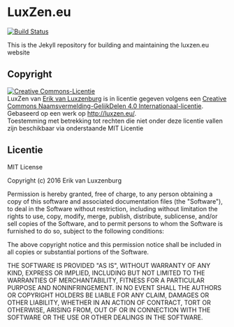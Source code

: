 # LuxZen.eu
[![Build Status](https://travis-ci.org/eLuxZen/eluxzen.github.io.svg?branch=master)](https://travis-ci.org/eLuxZen/eluxzen.github.io)

This is the Jekyll repository for building and maintaining the luxzen.eu website

## Copyright
<a rel="license" href="http://creativecommons.org/licenses/by-sa/4.0/"><img alt="Creative Commons-Licentie" style="border-width:0" src="https://i.creativecommons.org/l/by-sa/4.0/88x31.png" /></a><br /><span xmlns:dct="http://purl.org/dc/terms/" property="dct:title">LuxZen</span> van <a xmlns:cc="http://creativecommons.org/ns#" href="https://github.com/eLuxZen" property="cc:attributionName" rel="cc:attributionURL">Erik van Luxzenburg</a> is in licentie gegeven volgens een <a rel="license" href="http://creativecommons.org/licenses/by-sa/4.0/">Creative Commons Naamsvermelding-GelijkDelen 4.0 Internationaal-licentie</a>.<br />Gebaseerd op een werk op <a xmlns:dct="http://purl.org/dc/terms/" href="http://luxzen.eu/" rel="dct:source">http://luxzen.eu/</a>.<br />Toestemming met betrekking tot rechten die niet onder deze licentie vallen zijn beschikbaar via onderstaande MIT Licentie

## Licentie
MIT License

Copyright (c) 2016 Erik van Luxzenburg

Permission is hereby granted, free of charge, to any person obtaining a copy
of this software and associated documentation files (the "Software"), to deal
in the Software without restriction, including without limitation the rights
to use, copy, modify, merge, publish, distribute, sublicense, and/or sell
copies of the Software, and to permit persons to whom the Software is
furnished to do so, subject to the following conditions:

The above copyright notice and this permission notice shall be included in all
copies or substantial portions of the Software.

THE SOFTWARE IS PROVIDED "AS IS", WITHOUT WARRANTY OF ANY KIND, EXPRESS OR
IMPLIED, INCLUDING BUT NOT LIMITED TO THE WARRANTIES OF MERCHANTABILITY,
FITNESS FOR A PARTICULAR PURPOSE AND NONINFRINGEMENT. IN NO EVENT SHALL THE
AUTHORS OR COPYRIGHT HOLDERS BE LIABLE FOR ANY CLAIM, DAMAGES OR OTHER
LIABILITY, WHETHER IN AN ACTION OF CONTRACT, TORT OR OTHERWISE, ARISING FROM,
OUT OF OR IN CONNECTION WITH THE SOFTWARE OR THE USE OR OTHER DEALINGS IN THE
SOFTWARE.
